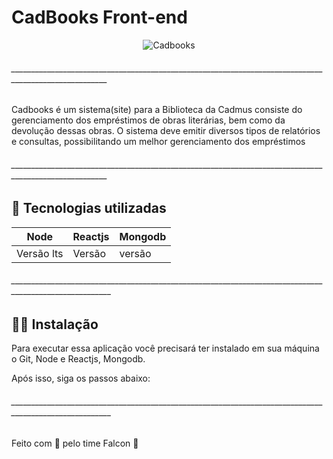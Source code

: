 # CadBooks Front-end


<center>
  
![Cadbooks](https://user-images.githubusercontent.com/61193894/147864013-f17538a4-63a7-4730-b21d-73a2dd4bf47a.png)
  
</center>

###### ______________________________________________________________________________________________________

 Cadbooks é um sistema(site) para a Biblioteca da Cadmus consiste do gerenciamento dos empréstimos de obras literárias,
 bem como da devolução dessas obras. O sistema deve emitir diversos tipos de relatórios e consultas, possibilitando um melhor 
 gerenciamento dos empréstimos 
 
###### ______________________________________________________________________________________________________
 
 
## 🚀 Tecnologias utilizadas

Node      | Reactjs   |  Mongodb   |
--------- | --------- | -----------|
Versão lts| Versão    |  versão    |

###### _______________________________________________________________________________________________________

## 👨‍💻 Instalação
Para executar essa aplicação você precisará ter instalado em sua máquina o Git, Node e Reactjs, Mongodb.

Após isso, siga os passos abaixo:

###### _______________________________________________________________________________________________________

Feito com 🧡 pelo time Falcon 🦅

